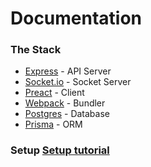 # Documentation

### The Stack

- [Express](http://expressjs.com/) - API Server
- [Socket.io](https://socket.io/) - Socket Server
- [Preact](https://preactjs.com/) - Client
- [Webpack](https://webpack.js.org/) - Bundler
- [Postgres](https://www.postgresql.org/) - Database
- [Prisma](https://www.prisma.io/) - ORM

### Setup [Setup tutorial](SETUP.md)